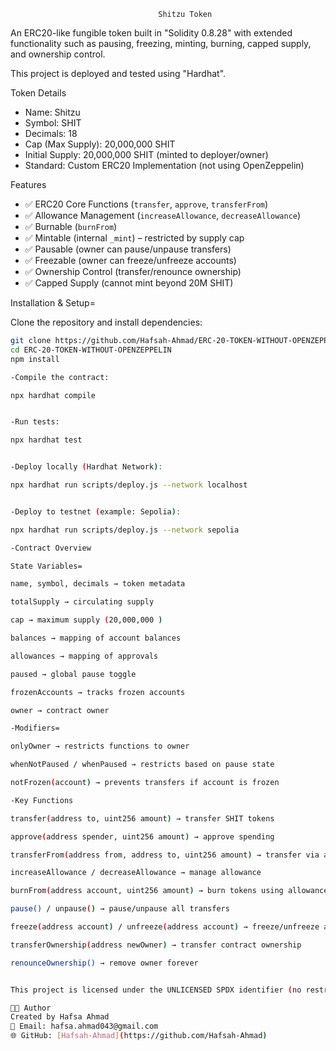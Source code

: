                                      Shitzu Token 

An ERC20-like fungible token built in "Solidity 0.8.28" with extended functionality such as pausing, freezing, minting, burning, capped supply, and ownership control.  

This project is deployed and tested using "Hardhat".



Token Details

- Name: Shitzu  
- Symbol: SHIT  
- Decimals: 18  
- Cap (Max Supply): 20,000,000 SHIT  
- Initial Supply: 20,000,000 SHIT (minted to deployer/owner)  
- Standard: Custom ERC20 Implementation (not using OpenZeppelin)


 Features
- ✅ ERC20 Core Functions   (`transfer`, `approve`, `transferFrom`)  
- ✅ Allowance Management   (`increaseAllowance`, `decreaseAllowance`)  
- ✅ Burnable  (`burnFrom`)  
- ✅ Mintable   (internal `_mint`) – restricted by supply cap  
- ✅ Pausable  (owner can pause/unpause transfers)  
- ✅ Freezable  (owner can freeze/unfreeze accounts)  
- ✅ Ownership Control  (transfer/renounce ownership)  
- ✅ Capped Supply  (cannot mint beyond 20M SHIT)


 Installation & Setup=

Clone the repository and install dependencies:

```bash
git clone https://github.com/Hafsah-Ahmad/ERC-20-TOKEN-WITHOUT-OPENZEPPELIN
cd ERC-20-TOKEN-WITHOUT-OPENZEPPELIN
npm install

-Compile the contract:

npx hardhat compile


-Run tests:

npx hardhat test


-Deploy locally (Hardhat Network):

npx hardhat run scripts/deploy.js --network localhost


-Deploy to testnet (example: Sepolia):

npx hardhat run scripts/deploy.js --network sepolia

-Contract Overview

State Variables=

name, symbol, decimals → token metadata

totalSupply → circulating supply

cap → maximum supply (20,000,000 )

balances → mapping of account balances

allowances → mapping of approvals

paused → global pause toggle

frozenAccounts → tracks frozen accounts

owner → contract owner

-Modifiers=

onlyOwner → restricts functions to owner

whenNotPaused / whenPaused → restricts based on pause state

notFrozen(account) → prevents transfers if account is frozen

-Key Functions

transfer(address to, uint256 amount) → transfer SHIT tokens

approve(address spender, uint256 amount) → approve spending

transferFrom(address from, address to, uint256 amount) → transfer via allowance

increaseAllowance / decreaseAllowance → manage allowance

burnFrom(address account, uint256 amount) → burn tokens using allowance

pause() / unpause() → pause/unpause all transfers

freeze(address account) / unfreeze(address account) → freeze/unfreeze accounts

transferOwnership(address newOwner) → transfer contract ownership

renounceOwnership() → remove owner forever


This project is licensed under the UNLICENSED SPDX identifier (no restrictions).

👩‍💻 Author
Created by Hafsa Ahmad 
📧 Email: hafsa.ahmad043@gmail.com  
🌐 GitHub: [Hafsah-Ahmad](https://github.com/Hafsah-Ahmad)

